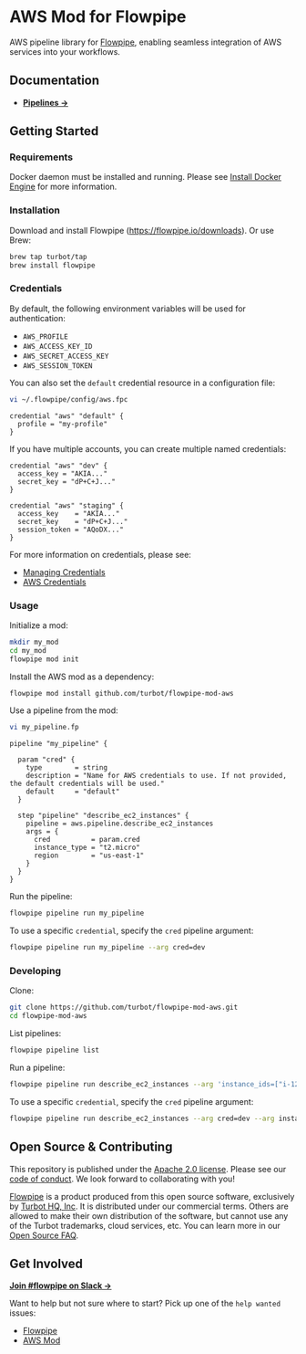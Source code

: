 # AWS Mod for Flowpipe

AWS pipeline library for [Flowpipe](https://flowpipe.io), enabling seamless integration of AWS services into your workflows.

## Documentation

- **[Pipelines →](https://hub.flowpipe.io/mods/turbot/aws/pipelines)**

## Getting Started

### Requirements

Docker daemon must be installed and running. Please see [Install Docker Engine](https://docs.docker.com/engine/install/) for more information.

### Installation

Download and install Flowpipe (https://flowpipe.io/downloads). Or use Brew:

```sh
brew tap turbot/tap
brew install flowpipe
```

### Credentials

By default, the following environment variables will be used for authentication:

- `AWS_PROFILE`
- `AWS_ACCESS_KEY_ID`
- `AWS_SECRET_ACCESS_KEY`
- `AWS_SESSION_TOKEN`

You can also set the `default` credential resource in a configuration file:

```sh
vi ~/.flowpipe/config/aws.fpc
```

```hcl
credential "aws" "default" {
  profile = "my-profile"
}
```

If you have multiple accounts, you can create multiple named credentials:

```hcl
credential "aws" "dev" {
  access_key = "AKIA..."
  secret_key = "dP+C+J..."
}

credential "aws" "staging" {
  access_key    = "AKIA..."
  secret_key    = "dP+C+J..."
  session_token = "AQoDX..."
}
```

For more information on credentials, please see:

- [Managing Credentials](https://flowpipe.io/docs/run/credentials)
- [AWS Credentials](https://flowpipe.io/docs/reference/config-files/credential/aws)

### Usage

Initialize a mod:

```sh
mkdir my_mod
cd my_mod
flowpipe mod init
```

Install the AWS mod as a dependency:

```sh
flowpipe mod install github.com/turbot/flowpipe-mod-aws
```

Use a pipeline from the mod:

```sh
vi my_pipeline.fp
```

```hcl
pipeline "my_pipeline" {

  param "cred" {
    type        = string
    description = "Name for AWS credentials to use. If not provided, the default credentials will be used."
    default     = "default"
  }

  step "pipeline" "describe_ec2_instances" {
    pipeline = aws.pipeline.describe_ec2_instances
    args = {
      cred          = param.cred
      instance_type = "t2.micro"
      region        = "us-east-1"
    }
  }
}
```

Run the pipeline:

```sh
flowpipe pipeline run my_pipeline
```

To use a specific `credential`, specify the `cred` pipeline argument:

```sh
flowpipe pipeline run my_pipeline --arg cred=dev
```

### Developing

Clone:

```sh
git clone https://github.com/turbot/flowpipe-mod-aws.git
cd flowpipe-mod-aws
```

List pipelines:

```sh
flowpipe pipeline list
```

Run a pipeline:

```sh
flowpipe pipeline run describe_ec2_instances --arg 'instance_ids=["i-1234567890abcdef0", "i-abcdef12345"]' --arg instance_type=t2.micro --arg region=ap-south-1
```

To use a specific `credential`, specify the `cred` pipeline argument:

```sh
flowpipe pipeline run describe_ec2_instances --arg cred=dev --arg instance_type=t2.micro --arg region=us-east-1
```

## Open Source & Contributing

This repository is published under the [Apache 2.0 license](https://www.apache.org/licenses/LICENSE-2.0). Please see our [code of conduct](https://github.com/turbot/.github/blob/main/CODE_OF_CONDUCT.md). We look forward to collaborating with you!

[Flowpipe](https://flowpipe.io) is a product produced from this open source software, exclusively by [Turbot HQ, Inc](https://turbot.com). It is distributed under our commercial terms. Others are allowed to make their own distribution of the software, but cannot use any of the Turbot trademarks, cloud services, etc. You can learn more in our [Open Source FAQ](https://turbot.com/open-source).

## Get Involved

**[Join #flowpipe on Slack →](https://flowpipe.io/community/join)**

Want to help but not sure where to start? Pick up one of the `help wanted` issues:

- [Flowpipe](https://github.com/turbot/flowpipe/labels/help%20wanted)
- [AWS Mod](https://github.com/turbot/flowpipe-mod-aws/labels/help%20wanted)
